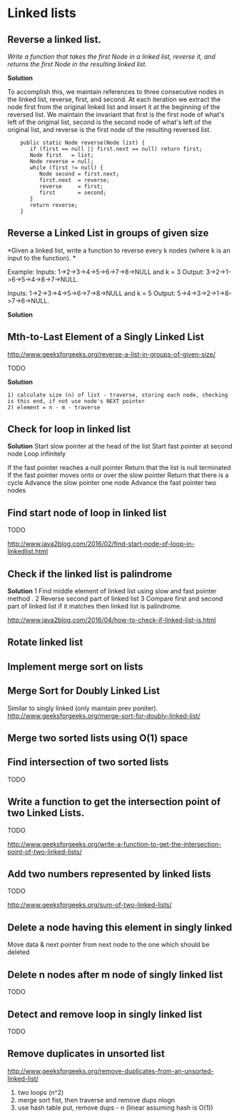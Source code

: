 # Linked lists

## Reverse a linked list.
*Write a function that takes the first Node in a linked list, reverse it, and returns the first Node in the resulting linked list.*

**Solution**

To accomplish this, we maintain references to three consecutive nodes in the linked list, reverse, first, and second.
At each iteration we extract the node first from the original linked list and insert it at the beginning of the reversed list.
We maintain the invariant that first is the first node of what's left of the original list,
second is the second node of what's left of the original list, and reverse is the first node of the resulting reversed list.

```
    public static Node reverse(Node list) {
       if (first == null || first.next == null) return first;
       Node first   = list;
       Node reverse = null;
       while (first != null) {
          Node second = first.next;
          first.next  = reverse;
          reverse     = first;
          first       = second;
       }
       return reverse;
    }
```

## Reverse a Linked List in groups of given size
*Given a linked list, write a function to reverse every k nodes (where k is an input to the function). *

Example:
Inputs:  1->2->3->4->5->6->7->8->NULL and k = 3
Output:  3->2->1->6->5->4->8->7->NULL.

Inputs:   1->2->3->4->5->6->7->8->NULL and k = 5
Output:  5->4->3->2->1->8->7->6->NULL.

**Solution**

## Mth-to-Last Element of a Singly Linked List

http://www.geeksforgeeks.org/reverse-a-list-in-groups-of-given-size/

TODO

**Solution**
	
	1) calculate size (n) of list - traverse, storing each node, checking is this end, if not use node's NEXT pointer 
	2) element = n - m - traverse
	
## Check for loop in linked list

**Solution**
Start slow pointer at the head of the list
Start fast pointer at second node
Loop infinitely

If the fast pointer reaches a null pointer
Return that the list is null terminated
If the fast pointer moves onto or over the slow pointer
Return that there is a cycle
Advance the slow pointer one node
Advance the fast pointer two nodes

## Find start node of loop in linked list
TODO

http://www.java2blog.com/2016/02/find-start-node-of-loop-in-linkedlist.html

## Check if the linked list is palindrome

**Solution**
 1   Find middle element of linked list using slow and fast pointer method .
 2   Reverse second part of linked list
 3   Compare first and second part of linked list if it matches then linked list is palindrome.

http://www.java2blog.com/2016/04/how-to-check-if-linked-list-is.html

## Rotate linked list

## Implement merge sort on lists

## Merge Sort for Doubly Linked List
Similar to singly linked (only maintain prev poniter).
http://www.geeksforgeeks.org/merge-sort-for-doubly-linked-list/

## Merge two sorted lists using O(1) space

## Find intersection of two sorted lists

TODO

## Write a function to get the intersection point of two Linked Lists.

TODO

http://www.geeksforgeeks.org/write-a-function-to-get-the-intersection-point-of-two-linked-lists/

## Add two numbers represented by linked lists

TODO

http://www.geeksforgeeks.org/sum-of-two-linked-lists/


## Delete a node having this element in singly linked

Move data & next pointer from next node to the one which should be deleted

## Delete n nodes after m node of singly linked list

TODO

## Detect and remove loop in singly linked list

TODO

## Remove duplicates in unsorted list

http://www.geeksforgeeks.org/remove-duplicates-from-an-unsorted-linked-list/

1) two loops (n^2)
2) merge sort fist, then traverse and remove dups nlogn
3) use hash table put, remove dups - n (linear assuming hash is O(1))